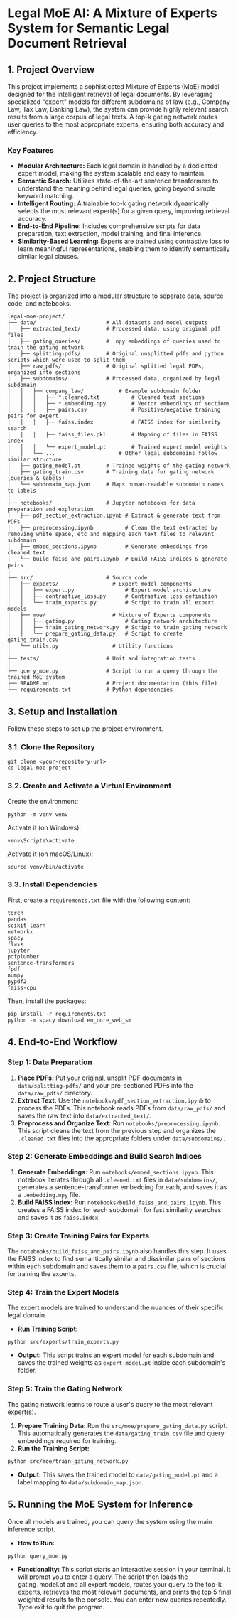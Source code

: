 # Legal MoE AI: A Mixture of Experts System for Semantic Legal Document Retrieval

## 1. Project Overview

This project implements a sophisticated Mixture of Experts (MoE) model designed for the intelligent retrieval of legal documents. By leveraging specialized "expert" models for different subdomains of law (e.g., Company Law, Tax Law, Banking Law), the system can provide highly relevant search results from a large corpus of legal texts. A top-k gating network routes user queries to the most appropriate experts, ensuring both accuracy and efficiency.

### Key Features

* **Modular Architecture:** Each legal domain is handled by a dedicated expert model, making the system scalable and easy to maintain.
* **Semantic Search:** Utilizes state-of-the-art sentence transformers to understand the meaning behind legal queries, going beyond simple keyword matching.
* **Intelligent Routing:** A trainable top-k gating network dynamically selects the most relevant expert(s) for a given query, improving retrieval accuracy.
* **End-to-End Pipeline:** Includes comprehensive scripts for data preparation, text extraction, model training, and final inference.
* **Similarity-Based Learning:** Experts are trained using contrastive loss to learn meaningful representations, enabling them to identify semantically similar legal clauses.


## 2. Project Structure

The project is organized into a modular structure to separate data, source code, and notebooks.

```
legal-moe-project/
├── data/                      # All datasets and model outputs
│   ├── extracted_text/        # Processed data, using original pdf files
│   ├── gating_queries/        # .npy embeddings of queries used to train the gating network
│   ├── splitting-pdfs/        # Original unsplitted pdfs and python scripts which were used to split them
│   ├── raw_pdfs/              # Original splitted legal PDFs, organized into sections
│   ├── subdomains/            # Processed data, organized by legal subdomain
│   │   ├── company_law/           # Example subdomain folder
│   │   │   ├── *.cleaned.txt          # Cleaned text sections
│   │   │   ├── *.embedding.npy        # Vector embeddings of sections
│   │   │   ├── pairs.csv              # Positive/negative training pairs for expert
│   │   │   ├── faiss.index            # FAISS index for similarity search
│   │   │   ├── faiss_files.pkl        # Mapping of files in FAISS index
│   │   │   └── expert_model.pt        # Trained expert model weights
│   │   └── ...                    # Other legal subdomains follow similar structure
│   ├── gating_model.pt        # Trained weights of the gating network
│   ├── gating_train.csv       # Training data for gating network (queries & labels)
│   └── subdomain_map.json     # Maps human-readable subdomain names to labels
│
├── notebooks/                 # Jupyter notebooks for data preparation and exploration
│   ├── pdf_section_extraction.ipynb # Extract & generate text from PDFs
│   ├── preprocessing.ipynb          # Clean the text extracted by removing white space, etc and mapping each text files to relevent subdomain
│   ├── embed_sections.ipynb         # Generate embeddings from cleaned text
│   └── build_faiss_and_pairs.ipynb  # Build FAISS indices & generate pairs
│
├── src/                       # Source code
│   ├── experts/                 # Expert model components
│   │   ├── expert.py                # Expert model architecture
│   │   ├── contrastive_loss.py      # Contrastive loss definition
│   │   └── train_experts.py         # Script to train all expert models
│   ├── moe/                     # Mixture of Experts components
│   │   ├── gating.py                # Gating network architecture
│   │   ├── train_gating_network.py  # Script to train gating network
│   │   └── prepare_gating_data.py   # Script to create gating_train.csv
│   └── utils.py                 # Utility functions
│
├── tests/                     # Unit and integration tests
│
├── query_moe.py               # Script to run a query through the trained MoE system
├── README.md                  # Project documentation (this file)
└── requirements.txt           # Python dependencies
```


## 3. Setup and Installation

Follow these steps to set up the project environment.

### 3.1. Clone the Repository

```
git clone <your-repository-url>
cd legal-moe-project
```


### 3.2. Create and Activate a Virtual Environment

Create the environment:

```
python -m venv venv
```

Activate it (on Windows):

```
venv\Scripts\activate
```

Activate it (on macOS/Linux):

```
source venv/bin/activate
```


### 3.3. Install Dependencies

First, create a `requirements.txt` file with the following content:

```
torch
pandas
scikit-learn
networkx
spacy
flask
jupyter
pdfplumber
sentence-transformers
fpdf
numpy
pypdf2
faiss-cpu
```

Then, install the packages:

```
pip install -r requirements.txt
python -m spacy download en_core_web_sm
```


## 4. End-to-End Workflow

### Step 1: Data Preparation

1. **Place PDFs:** Put your original, unsplit PDF documents in `data/splitting-pdfs/` and your pre-sectioned PDFs into the `data/raw_pdfs/` directory.
2. **Extract Text:** Use the `notebooks/pdf_section_extraction.ipynb` to process the PDFs. This notebook reads PDFs from `data/raw_pdfs/` and saves the raw text into `data/extracted_text/`.
3. **Preprocess and Organize Text:** Run `notebooks/preprocessing.ipynb`. This script cleans the text from the previous step and organizes the `.cleaned.txt` files into the appropriate folders under `data/subdomains/`.

### Step 2: Generate Embeddings and Build Search Indices

1. **Generate Embeddings:** Run `notebooks/embed_sections.ipynb`. This notebook iterates through all `.cleaned.txt` files in `data/subdomains/`, generates a sentence-transformer embedding for each, and saves it as a `.embedding.npy` file.
2. **Build FAISS Index:** Run `notebooks/build_faiss_and_pairs.ipynb`. This creates a FAISS index for each subdomain for fast similarity searches and saves it as `faiss.index`.

### Step 3: Create Training Pairs for Experts

The `notebooks/build_faiss_and_pairs.ipynb` also handles this step. It uses the FAISS index to find semantically similar and dissimilar pairs of sections within each subdomain and saves them to a `pairs.csv` file, which is crucial for training the experts.

### Step 4: Train the Expert Models

The expert models are trained to understand the nuances of their specific legal domain.

* **Run Training Script:**

```
python src/experts/train_experts.py
```

* **Output:** This script trains an expert model for each subdomain and saves the trained weights as `expert_model.pt` inside each subdomain's folder.


### Step 5: Train the Gating Network

The gating network learns to route a user's query to the most relevant expert(s).

1. **Prepare Training Data:** Run the `src/moe/prepare_gating_data.py` script. This automatically generates the `data/gating_train.csv` file and query embeddings required for training.
2. **Run the Training Script:**

```
python src/moe/train_gating_network.py
```


* **Output:** This saves the trained model to `data/gating_model.pt` and a label mapping to `data/subdomain_map.json`.


## 5. Running the MoE System for Inference

Once all models are trained, you can query the system using the main inference script.

* **How to Run:**

```
python query_moe.py
```

* **Functionality:** This script starts an interactive session in your terminal. It will prompt you to enter a query. The script then loads the gating_model.pt and all expert models, routes your query to the top-k experts, retrieves the most relevant documents, and prints the top 5 final weighted results to the console. You can enter new queries repeatedly. Type exit to quit the program.

